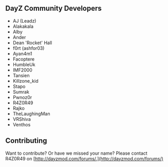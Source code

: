 DayZ Community Developers
-------


* AJ (Leadz)
* Alakakala
* Alby
* Ander
* Dean 'Rocket' Hall
* f0rt (ashfor03)
* Ayan4m1
* Facoptere
* HumbleUk
* IMF2000
* Tansien
* Killzone_kid
* Stapo
* Sumrak
* Pwnoz0r
* R4Z0R49
* Rajko
* TheLaughingMan
* VRShiva
* Venthos


Contributing
------------
Want to contribute? Or have we missed your name?
Please contact R4Z0R49 on [http://dayzmod.com/forums/.](http://dayzmod.com/forums/)


